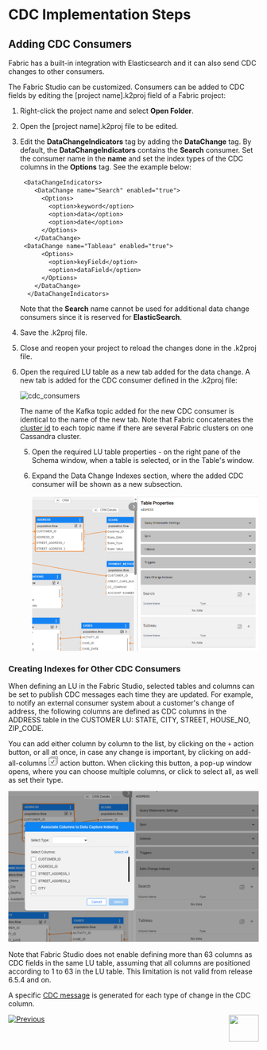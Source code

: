 # CDC Implementation Steps

## Adding CDC Consumers

Fabric has a built-in integration with Elasticsearch and it can also send CDC changes to other consumers. 

The Fabric Studio can be customized. Consumers can be added to CDC fields by editing the [project name].k2proj field of a Fabric project:


1. Right-click the project name and select **Open Folder**.

2. Open the [project name].k2proj file to be edited.

3. Edit the **DataChangeIndicators** tag by adding the **DataChange** tag. By default, the **DataChangeIndicators** contains the **Search** consumer.  Set the consumer name in the **name** and set the index types of the CDC columns in the **Options** tag.  See the example below:

   ```
    <DataChangeIndicators>
       <DataChange name="Search" enabled="true">
         <Options>
           <option>keyword</option>
           <option>data</option>
           <option>date</option>
         </Options>
       </DataChange>
   	<DataChange name="Tableau" enabled="true">
         <Options>
           <option>keyField</option>
           <option>dataField</option>
         </Options>
       </DataChange>
     </DataChangeIndicators>
   ```

   Note that the **Search** name cannot be used for additional data change consumers since it is reserved for **ElasticSearch**. 

   

4. Save the .k2proj file.

   <studio>

5. Close and reopen your project to reload the changes done in the .k2proj file.

6. Open the required LU table as a new tab added for the data change. A new tab is added for the CDC consumer defined in the .k2proj file: 

   ![cdc_consumers](images/cdc_consumers_tabs.png)

   

   The name of the Kafka topic added for the new CDC consumer is identical to the name of the new tab. 
   Note that Fabric concatenates the [cluster id](/articles/02_fabric_architecture/05_fabric_main_configuration_files.md#nodeid) to each topic name if there are several Fabric clusters on one Cassandra cluster.

   </studio>

   <web>

   5. Open the required LU table properties - on the right pane of the Schema window, when a table is selected, or in the Table's window. 

   6. Expand the Data Change Indexes section, where the added CDC consumer will be shown as a new subsection.

      ![](images/web_table_prop_cdc.png)

   </web>

### Creating Indexes for Other CDC Consumers

When defining an LU in the Fabric Studio, selected tables and columns can be set to publish CDC messages each time they are updated. 
For example, to notify an external consumer system about a customer's change of address, the following columns are defined as CDC columns in the ADDRESS table in the CUSTOMER LU: STATE, CITY, STREET, HOUSE_NO, ZIP_CODE.

<web>

You can add either column by column to the list, by clicking on the `+` action button, or all at once, in case any change is important, by clicking on add-all-columns  ![](images/web_table_prop_cdc_add_all.png) action button. When clicking this button, a pop-up window opens, where you can choose multiple columns, or click to select all, as well as set their type. 

![](images/web_table_prop_cdc_add_all_popup.png)

</web>

Note that Fabric Studio does not enable defining more than 63 columns as CDC fields in the same LU table, assuming that all columns are positioned according to 1 to 63 in the LU table. This limitation is not valid from release 6.5.4 and on.

A specific [CDC message](03_cdc_messages.md) is generated for each type of change in the CDC column. 





[![Previous](/articles/images/Previous.png)](04_cdc_publication_flow.md)[<img align="right" width="60" height="54" src="/articles/images/Next.png">](06_cdc_configuration.md)
